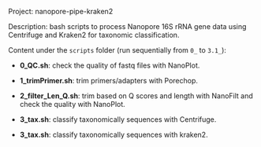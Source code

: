 Project: nanopore-pipe-kraken2

Description: bash scripts to process Nanopore 16S rRNA gene data using Centrifuge and Kraken2 for taxonomic classification. 

Content under the `scripts` folder (run sequentially from `0_` to `3.1_`): 

   + **0_QC.sh**: check the quality of fastq files with NanoPlot.

   + **1_trimPrimer.sh**: trim primers/adapters with Porechop.

   + **2_filter_Len_Q.sh**: trim based on Q scores and length with NanoFilt and check the quality with NanoPlot.

   + **3_tax.sh**: classify taxonomically sequences with Centrifuge. 

   + **3_tax.sh**: classify taxonomically sequences with kraken2.